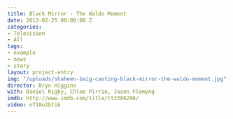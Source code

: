 ```yaml
---
title: Black Mirror - The Waldo Moment
date: 2013-02-25 00:00:00 Z
categories:
- Television
- All
tags:
- example
- news
- story
layout: project-entry
img: "/uploads/shaheen-baig-casting-black-mirror-the-waldo-moment.jpg"
director: Bryn Higgins
with: Daniel Rigby, Chloe Pirrie, Jason Flemyng
imdb: http://www.imdb.com/title/tt2386296/
video: n718o2btik
---
```


